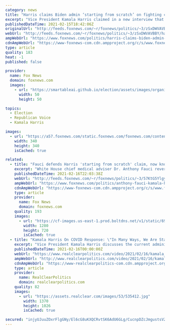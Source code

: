 ```yaml
---
category: news
title: "Harris claims Biden admin ‘starting from scratch’ on fighting coronavirus despite Fauci saying otherwise"
excerpt: "Vice President Kamala Harris claimed in a new interview that the Biden administration is \"starting from scratch\" on a national vaccination strategy amid the coronavirus pandemic, despite Dr. Anthony Fauci saying otherwise last month."
publishedDateTime: 2021-02-15T18:42:06Z
originalUrl: "http://feeds.foxnews.com/~r/foxnews/politics/~3/zSxDWVAVBBY/harris-claims-biden-admin-starting-fighting-covid-fauci"
webUrl: "http://feeds.foxnews.com/~r/foxnews/politics/~3/zSxDWVAVBBY/harris-claims-biden-admin-starting-fighting-covid-fauci"
ampWebUrl: "https://www.foxnews.com/politics/harris-claims-biden-admin-starting-fighting-covid-fauci.amp"
cdnAmpWebUrl: "https://www-foxnews-com.cdn.ampproject.org/c/s/www.foxnews.com/politics/harris-claims-biden-admin-starting-fighting-covid-fauci.amp"
type: article
quality: 183
heat: -1
published: false

provider:
  name: Fox News
  domain: foxnews.com
  images:
    - url: "https://smartableai.github.io/election/assets/images/organizations/foxnews.com-50x50.jpg"
      width: 50
      height: 50

topics:
  - Election
  - Republican Voice
  - Kamala Harris

images:
  - url: "https://a57.foxnews.com/static.foxnews.com/foxnews.com/content/uploads/2020/10/340/340/brooke-singman-headshot.jpg?ve=1&tl=1"
    width: 340
    height: 340
    isCached: true

related:
  - title: "Fauci defends Harris 'starting from scratch' claim, now knocks Trump vaccine rollout"
    excerpt: "White House chief medical adviser Dr. Anthony Fauci reversed his previous rejection Tuesday of claims that the Biden administration was \"starting from scratch\" with the rollout of the coronavirus vaccine."
    publishedDateTime: 2021-02-16T22:03:38Z
    webUrl: "http://feeds.foxnews.com/~r/foxnews/politics/~3/57KtG5YlgyA/anthony-fauci-kamala-harris-starting-from-scratch-covid-vaccine-rollout"
    ampWebUrl: "https://www.foxnews.com/politics/anthony-fauci-kamala-harris-starting-from-scratch-covid-vaccine-rollout.amp"
    cdnAmpWebUrl: "https://www-foxnews-com.cdn.ampproject.org/c/s/www.foxnews.com/politics/anthony-fauci-kamala-harris-starting-from-scratch-covid-vaccine-rollout.amp"
    type: article
    provider:
      name: Fox News
      domain: foxnews.com
    quality: 193
    images:
      - url: "https://cf-images.us-east-1.prod.boltdns.net/v1/static/694940094001/ad71656b-2875-49eb-84fa-d680c5cbc2f2/3169cfb5-6a85-407b-9d32-61d055c27ff9/1280x720/match/image.jpg"
        width: 1280
        height: 720
        isCached: true
  - title: "Kamala Harris On COVID Response: \"In Many Ways, We Are Starting From Scratch\""
    excerpt: "Vice President Kamala Harris discusses the current administration's approach to the COVID-19 crisis in an interview with Mike Allen on \"Axios\" on HBO: \"There was no national strategy or plan for vaccinations,"
    publishedDateTime: 2021-02-16T00:00:00Z
    webUrl: "https://www.realclearpolitics.com/video/2021/02/16/kamala_harris_on_covid_response_in_many_ways_we_are_starting_from_scratch.html#!"
    ampWebUrl: "http://www.realclearpolitics.com/video/2021/02/16/kamala_harris_on_covid_response_in_many_ways_we_are_starting_from_scratch.amp.html"
    cdnAmpWebUrl: "https://www-realclearpolitics-com.cdn.ampproject.org/c/www.realclearpolitics.com/video/2021/02/16/kamala_harris_on_covid_response_in_many_ways_we_are_starting_from_scratch.amp.html"
    type: article
    provider:
      name: RealClearPolitics
      domain: realclearpolitics.com
    quality: 82
    images:
      - url: "https://assets.realclear.com/images/53/535412.jpg"
        width: 1370
        height: 1026
        isCached: true

secured: "injyUJuuZOxrFlgGNy/El6cG8uKXQCRvtSK6AdU6GLg/CucnpDZcJmgustsVZRfKC5CWypR6Uafn6KzvIdZAS2U4hOEEtfA0O3tkqqkLDOW4BUNuP79rMkYsRBGCJ8zEXfnE07lXv49bSagptwxSb5BMkeBAHzJATr1XAbSsmxGdzm753qPZ7bQKybaqrpgtrPOVut739xhRw8n9itONjsxMN9riHEI7n48lu3IXYtydGFHNs9CvUBWV+nv+NchUo9L69Cq/S6n1M9CnWX5SNSE6CCUvc4Fiyn6bhl8is/zsEjp4xPSod7r95kFpJY2JPrTxVrH/90WzMr/YgK7ebxya9OmmqxnNxYMvQQEpP0o=;mpGbLJkFOIZGcJ7VuF2D3g=="
---
```


